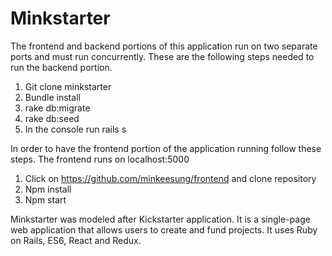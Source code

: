# Minkstarter


The frontend and backend portions of this application run on two separate ports and must run concurrently. These are the following steps needed to run the backend portion.

1. Git clone minkstarter
2. Bundle install
3. rake db:migrate
4. rake db:seed
5. In the console run rails s

In order to have the frontend portion of the application running follow these steps. The frontend runs on localhost:5000

1. Click on https://github.com/minkeesung/frontend and clone repository
2. Npm install
3. Npm start

Minkstarter was modeled after Kickstarter application. It is a single-page web application that allows users to create and fund projects. It uses Ruby on Rails, ES6, React and Redux.

